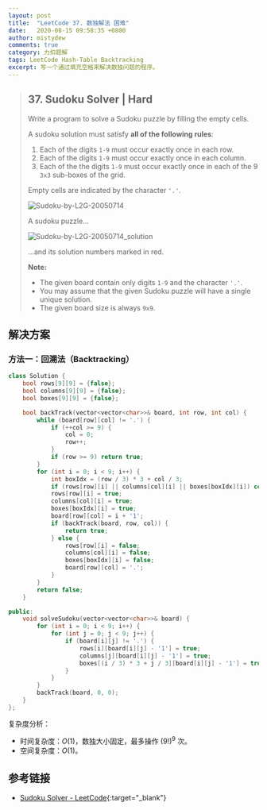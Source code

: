 ```yaml
---
layout: post
title:  "LeetCode 37. 数独解法 困难"
date:   2020-08-15 09:58:35 +0800
author: mistydew
comments: true
category: 力扣题解
tags: LeetCode Hash-Table Backtracking
excerpt: 写一个通过填充空格来解决数独问题的程序。
---
```

> ## 37. Sudoku Solver | Hard
> 
> Write a program to solve a Sudoku puzzle by filling the empty cells.
> 
> A sudoku solution must satisfy **all of the following rules**:
> 
> 1. Each of the digits `1-9` must occur exactly once in each row.
> 2. Each of the digits `1-9` must occur exactly once in each column.
> 3. Each of the the digits `1-9` must occur exactly once in each of the 9 `3x3` sub-boxes of the grid.
> 
> Empty cells are indicated by the character `'.'`.
> 
> ![Sudoku-by-L2G-20050714](https://upload.wikimedia.org/wikipedia/commons/thumb/f/ff/Sudoku-by-L2G-20050714.svg/250px-Sudoku-by-L2G-20050714.svg.png)
> 
> A sudoku puzzle...
> 
> ![Sudoku-by-L2G-20050714_solution](https://upload.wikimedia.org/wikipedia/commons/thumb/3/31/Sudoku-by-L2G-20050714_solution.svg/250px-Sudoku-by-L2G-20050714_solution.svg.png)
> 
> ...and its solution numbers marked in red.
> 
> **Note:**
> 
> * The given board contain only digits `1-9` and the character `'.'`.
> * You may assume that the given Sudoku puzzle will have a single unique solution.
> * The given board size is always `9x9`.

## 解决方案

### 方法一：回溯法（Backtracking）

```cpp
class Solution {
    bool rows[9][9] = {false};
    bool columns[9][9] = {false};
    bool boxes[9][9] = {false};

    bool backTrack(vector<vector<char>>& board, int row, int col) {
        while (board[row][col] != '.') {
            if (++col >= 9) {
                col = 0;
                row++;
            }
            if (row >= 9) return true;
        }
        for (int i = 0; i < 9; i++) {
            int boxIdx = (row / 3) * 3 + col / 3;
            if (rows[row][i] || columns[col][i] || boxes[boxIdx][i]) continue;
            rows[row][i] = true;
            columns[col][i] = true;
            boxes[boxIdx][i] = true;
            board[row][col] = i + '1';
            if (backTrack(board, row, col)) {
                return true;
            } else {
                rows[row][i] = false;
                columns[col][i] = false;
                boxes[boxIdx][i] = false;
                board[row][col] = '.';
            }
        }
        return false;
    }

public:
    void solveSudoku(vector<vector<char>>& board) {
        for (int i = 0; i < 9; i++) {
            for (int j = 0; j < 9; j++) {
                if (board[i][j] != '.') {
                    rows[i][board[i][j] - '1'] = true;
                    columns[j][board[i][j] - '1'] = true;
                    boxes[(i / 3) * 3 + j / 3][board[i][j] - '1'] = true;
                }
            }
        }
        backTrack(board, 0, 0);
    }
};
```

复杂度分析：
* 时间复杂度：_O_(1)，数独大小固定，最多操作 (9!)<sup>9</sup> 次。
* 空间复杂度：_O_(1)。

## 参考链接

* [Sudoku Solver - LeetCode](https://leetcode.com/problems/sudoku-solver/){:target="_blank"}
